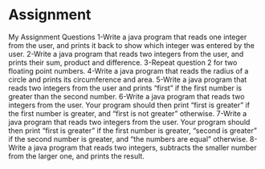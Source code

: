 # Assignment
My Assignment
Questions
1-Write a java program that reads one integer from the user, and prints it back to show which integer was entered by the user.
2-Write a java program that reads two integers from the user, and prints their sum, product and difference.
3-Repeat question 2 for two floating point numbers.
4-Write a java program that reads the radius of a circle and prints its circumference and area.
5-Write a java program that reads two integers from the user and prints “first” if the first number is greater than the second number.
6-Write a java program that reads two integers from the user. Your program should then print “first is greater” if the first number is greater, and “first is not greater” otherwise.
7-Write a java program that reads two integers from the user. Your program should then print “first is greater” if the first number is greater, “second is greater” if the second number is greater, and “the numbers are equal” otherwise.
8-Write a java program that reads two integers, subtracts the smaller number from the larger one, and prints the result.
